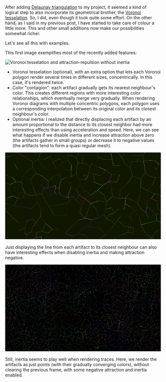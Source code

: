 After adding [Delaunay triangulation](//en.wikipedia.org/wiki/Delaunay_triangulation) to my project, it seemed a kind of logical step to also incorporate its geometrical brother, the [Voronoi tesselation](//en.wikipedia.org/wiki/Voronoi_tessellation). So, I did, even though it took quite some effort. On the other hand, as I said in my previous post, I have started to take care of colour a little more. This and other small additions now make our possibilities somewhat richer.

Let's see all this with examples.

This first image exemplifies most of the recently added features:

![Voronoi tesselation and attraction-repulsion without inertia](project_images/2014-03-23/capture-2014-03-23.22.08.18-00.gif?raw=true "Voronoi tesselation and attraction-repulsion without inertia")

- Voronoi tesselation (optional), with an extra option that lets each Voronoi polygon render several times in different sizes, concentrically. In this case, it's rendered twice.
- Color "contagion": each artifact gradually gets its nearest neighbour's color. This creates different regions with more interesting color relationships, which eventually merge very gradually. When rendering Voronoi diagrams with multiple concentric polygons, each polygon uses a corresponding interpolation between its original color and its closest neighbour's color.
- Optional inertia: I realized that directly displacing each artifact by an amount proportional to the distance to its closest neighbor had more interesting effects than using acceleration and speed. Here, we can see what happens if we disable inertia and increase attraction above zero (the artifacts gather in small groups) or decrease it to negative values (the artifacts tend to form a quasi regular mesh).


![Line to closest artifact without using inertia](project_images/2014-03-23/screenshot-2014-03-23.22.23.26-000238.png?raw=true "Line to closest artifact without using inertia")

Just displaying the line from each artifact to its closest neighbour can also have interesting effects when disabling inertia and making attraction negative.


![Points with inertia](project_images/2014-03-23/screenshot-2014-03-23.22.37.56-000796.png?raw=true "Points with inertia")

Still, inertia seems to play well when rendering traces. Here, we render the artifacts as just points (with their gradually converging colors), without clearing the previous frame, with some negative attraction and inertia enabled.

